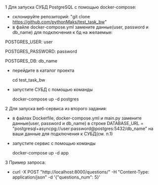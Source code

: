 ﻿1 Для запуска СУБД PostgreSQL с помощью docker-compose:
- склонируйте репозиторий: "git clone https://github.com/pythonMaks/test_task_bw"
- в файле docker-compose.yml замените данные(user, password и db_name) для подключения к бд на желаемые:

 POSTGRES_USER: user

 POSTGRES_PASSWORD: password
 
 POSTGRES_DB: db_name

- перейдите в каталог проекта
  
  cd test_task_bw
 - запустите СУБД с помощью команды
   
   docker-compose up -d postgres


2 Для запуска веб-сервиса из второго задания:
- в файлах Dockerfile, docker-compose.yml и main.py замените данные(user, password и db_name) в строке 
DATABASE_URL = "postgresql+asyncpg://user:password@postgres:5432/db_name"
на ваши данные для подключения к СУБД(см. п.1)
- запустите сервис с помощью команды
  
  docker-compose up -d app

3 Пример запроса:
- curl -X POST "http://localhost:8000/questions/" -H "Content-Type: application/json" -d '{"questions_num": 5}'


